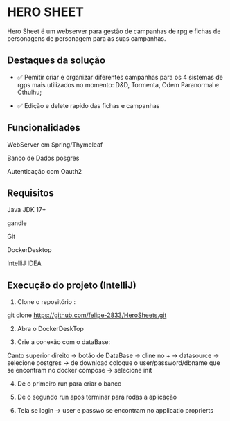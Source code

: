 # HERO SHEET

Hero Sheet é um webserver para gestão de campanhas de rpg e fichas de personagens de personagem para as suas campanhas.

## Destaques da solução
- ✅ Pemitir criar e organizar diferentes campanhas para os 4 sistemas de rgps mais utilizados no momento: D&D, Tormenta, Odem Paranormal e Cthulhu;

- ✅ Edição e delete rapido das fichas e campanhas

## Funcionalidades
WebServer em Spring/Thymeleaf

Banco de Dados posgres

Autenticação com Oauth2

## Requisitos
Java JDK 17+

gandle

Git

DockerDesktop

IntelliJ IDEA

## Execução do projeto (IntelliJ)
1. Clone o repositório :
   
git clone https://github.com/felipe-2833/HeroSheets.git

2. Abra o DockerDeskTop

3. Crie a conexão com o dataBase:

Canto superior direito -> botão de DataBase -> cline no + -> datasource -> selecione postgres -> de download coloque o user/password/dbname que se encontram no docker compose -> selecione init

4. De o primeiro run para criar o banco
   
5. De o segundo run apos terminar para rodas a aplicação

6. Tela se login -> user e passwo se encontram no applicatio proprierts
